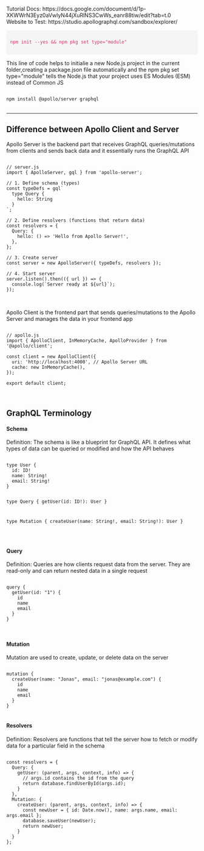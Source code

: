 <p>
Tutorial Docs: https://docs.google.com/document/d/1p-XKWWrN3Eyz0aVwlyN44jXuRlNS3CwWs_eanr88tiw/edit?tab=t.0
<br>
Website to Test: https://studio.apollographql.com/sandbox/explorer/
<br>
<pre style="background-color: #f5f5f5; padding: 10px; border-radius: 5px; overflow-x: auto;">
<code style="font-family: Consolas, monospace; color: #d6336c;">
npm init --yes && npm pkg set type="module"
</code>
</pre>
This line of code helps to initialie a new Node.js project in the current folder,creating a package.json file automatically  and the npm pkg set type="module" tells the Node.js that your project uses ES Modules (ESM) instead of Common JS
<br>
<pre>
<code>
npm install @apollo/server graphql
</code>
</pre>
</p>

<hr>
<h2> Difference between Apollo Client and Server </h2>
<p>
Apollo Server is the backend part that receives GraphQL queries/mutations from clients and sends back data and it essentially runs the GraphQL API 

<pre>
<code>
// server.js
import { ApolloServer, gql } from 'apollo-server';

// 1. Define schema (types)
const typeDefs = gql`
  type Query {
    hello: String
  }
`;

// 2. Define resolvers (functions that return data)
const resolvers = {
  Query: {
    hello: () => 'Hello from Apollo Server!',
  },
};

// 3. Create server
const server = new ApolloServer({ typeDefs, resolvers });

// 4. Start server
server.listen().then(({ url }) => {
  console.log(`Server ready at ${url}`);
});

</code>
</pre>
Apollo Client is the frontend part that sends queries/mutations to the Apollo Server and manages the data in your frontend app 
<pre>
<code>
// apollo.js
import { ApolloClient, InMemoryCache, ApolloProvider } from '@apollo/client';

const client = new ApolloClient({
  uri: 'http://localhost:4000', // Apollo Server URL
  cache: new InMemoryCache(),
});

export default client;

</code>
</pre>
</p>

<h2>GraphQL Terminology</h2>

<h4>Schema</h4>
<p>
Definition: The schema is like a blueprint for GraphQL API. It defines what types of data can be queried or modified and how the API behaves
</p>
<pre>
<code>
type User {
  id: ID!
  name: String!
  email: String!
}

type Query {
  getUser(id: ID!): User
}

type Mutation {
  createUser(name: String!, email: String!): User
}

</code>
</pre>

<h4>Query</h4>
<p>
Definition: Queries are how clients request data from the server. They are read-only and can return nested data in a single request
</p>
<pre>
<code>
query {
  getUser(id: "1") {
    id
    name
    email
  }
}

</code>
</pre>

<h4>Mutation</h4>
<p>
Mutation are used to create, update, or delete data on the server
</p>
<pre>
<code>
mutation {
  createUser(name: "Jonas", email: "jonas@example.com") {
    id
    name
    email
  }
}
</code>
</pre>

<h4>Resolvers </h4>
<p>
Definition: Resolvers are functions that tell the server how to fetch or modify data for a particular field in the schema
</p>

<pre>
<code>
const resolvers = {
  Query: {
    getUser: (parent, args, context, info) => {
      // args.id contains the id from the query
      return database.findUserById(args.id);
    }
  },
  Mutation: {
    createUser: (parent, args, context, info) => {
      const newUser = { id: Date.now(), name: args.name, email: args.email };
      database.saveUser(newUser);
      return newUser;
    }
  }
};

</code>
</pre>
